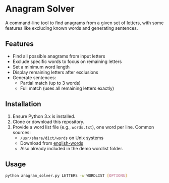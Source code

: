 # Anagram Solver

A command-line tool to find anagrams from a given set of letters, with some features like excluding known words and generating sentences.

## Features
- Find all possible anagrams from input letters
- Exclude specific words to focus on remaining letters
- Set a minimum word length
- Display remaining letters after exclusions
- Generate sentences:
  - Partial match (up to 3 words)
  - Full match (uses all remaining letters exactly)

## Installation
1. Ensure Python 3.x is installed.
2. Clone or download this repository.
3. Provide a word list file (e.g., `words.txt`), one word per line. Common sources:
   - `/usr/share/dict/words` on Unix systems
   - Download from [english-words](https://github.com/dwyl/english-words)
   - Also already included in the demo wordlist folder.

## Usage
```bash
python anagram_solver.py LETTERS -w WORDLIST [OPTIONS]
